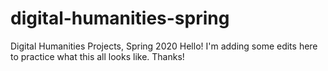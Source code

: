 # digital-humanities-spring
Digital Humanities Projects, Spring 2020
Hello!
I'm adding some edits here to practice what this all looks like.
Thanks!
